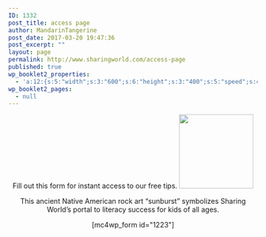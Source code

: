 ```yaml
---
ID: 1332
post_title: access page
author: MandarinTangerine
post_date: 2017-03-20 19:47:36
post_excerpt: ""
layout: page
permalink: http://www.sharingworld.com/access-page
published: true
wp_booklet2_properties:
  - 'a:12:{s:5:"width";s:3:"600";s:6:"height";s:3:"400";s:5:"speed";s:4:"1000";s:5:"delay";s:4:"5000";s:9:"direction";s:3:"LTR";s:14:"arrows_enabled";b:0;s:20:"page_numbers_enabled";b:1;s:14:"cover_behavior";s:4:"open";s:7:"padding";s:2:"10";s:18:"thumbnails_enabled";b:0;s:13:"popup_enabled";s:0:"";s:5:"theme";s:7:"default";}'
wp_booklet2_pages:
  - null
---
```

<p style="text-align: center;">Fill out this form for instant access to our free tips.
<img class="alignnone wp-image-1336 size-thumbnail" src="http://www.sharingworld.com/wp-content/uploads/2017/03/sun-petroglyph-1-150x150.png" width="150" height="150" /></p>
<p style="text-align: center;">This ancient Native American rock art “sunburst” symbolizes Sharing World’s portal to literacy success for kids of all ages.</p>
<p style="text-align: center;">[mc4wp_form id="1223"]</p>